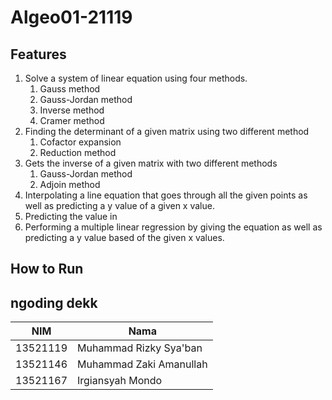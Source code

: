 # Algeo01-21119
## Features
1. Solve a system of linear equation using four methods.
   1. Gauss method
   2. Gauss-Jordan method
   3. Inverse method
   4. Cramer method
2. Finding the determinant of a given matrix using two different method
   1. Cofactor expansion
   2. Reduction method
3. Gets the inverse of a given matrix with two different methods
   1. Gauss-Jordan method
   2. Adjoin method
4. Interpolating a line equation that goes through all the given points as well as predicting a y value of a given x value.
5. Predicting the value in 
6. Performing a multiple linear regression by giving the equation as well as predicting a y value based of the given x values.
## How to Run
## ngoding dekk
| NIM      | Nama                    |
|----------|-------------------------|
| 13521119 | Muhammad Rizky Sya'ban  |
| 13521146 | Muhammad Zaki Amanullah |
| 13521167 | Irgiansyah Mondo        |
